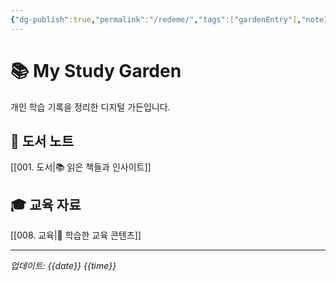 ```yaml
---
{"dg-publish":true,"permalink":"/redeme/","tags":["gardenEntry"],"noteIcon":"","created":"2025-06-16T00:13:32.536+09:00","updated":"2025-06-16T00:14:49.033+09:00"}
---
```



# 📚 My Study Garden

개인 학습 기록을 정리한 디지털 가든입니다.

## 📖 도서 노트
[[001. 도서\|📚 읽은 책들과 인사이트]]

## 🎓 교육 자료  
[[008. 교육\|📝 학습한 교육 콘텐츠]]

---
*업데이트: {{date}} {{time}}*